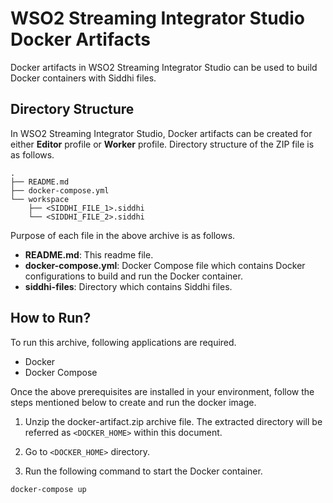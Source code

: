 # WSO2 Streaming Integrator Studio Docker Artifacts

Docker artifacts in WSO2 Streaming Integrator Studio can be used to build Docker containers with Siddhi files.

## Directory Structure

In WSO2 Streaming Integrator Studio, Docker artifacts can be created for either **Editor** profile or **Worker** profile. Directory structure of the ZIP file is as follows.

```
.
├── README.md
├── docker-compose.yml
└── workspace
    ├── <SIDDHI_FILE_1>.siddhi
    └── <SIDDHI_FILE_2>.siddhi
```


Purpose of each file in the above archive is as follows.

- **README.md**: This readme file.
- **docker-compose.yml**: Docker Compose file which contains Docker configurations to build and run the Docker container.
- **siddhi-files**: Directory which contains Siddhi files.

## How to Run?

To run this archive, following applications are required.

- Docker
- Docker Compose

Once the above prerequisites are installed in your environment, follow the steps mentioned below to create and run the docker image.

1. Unzip the docker-artifact.zip archive file. The extracted directory will be referred as `<DOCKER_HOME>` within this document.

2. Go to `<DOCKER_HOME>` directory.

3. Run the following command to start the Docker container.

```
docker-compose up
```


